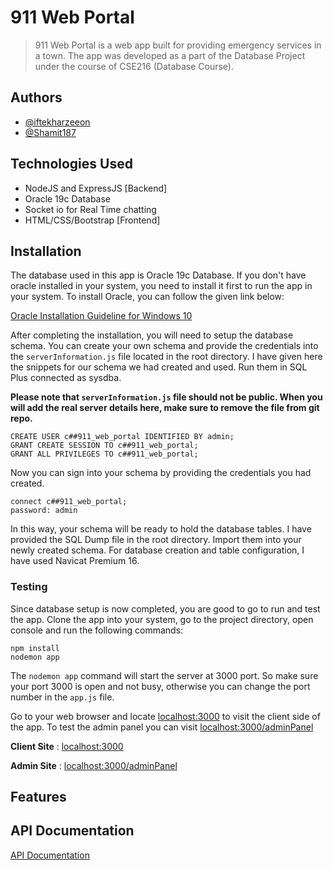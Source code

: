 # 911 Web Portal

>911 Web Portal is a web app built for providing emergency services in a town. The app was developed as a part of the Database Project under the course of CSE216 (Database Course).

## Authors
- [@iftekharzeeon](https://github.com/iftekharzeeon)
- [@Shamit187](https://github.com/Shamit187)

## Technologies Used
- NodeJS and ExpressJS [Backend]
- Oracle 19c Database
- Socket io for Real Time chatting
- HTML/CSS/Bootstrap [Frontend]

## Installation
The database used in this app is Oracle 19c Database. If you don't have oracle installed in your system, you need to install it first to run the app in your system. To install Oracle, you can follow the given link below:

[Oracle Installation Guideline for Windows 10](http://www.rebellionrider.com/how-to-install-oracle-database-19c-on-windows-10/)

After completing the installation, you will need to setup the database schema. You can create your own schema and provide the credentials into the ```serverInformation.js``` file located in the root directory. I have given here the snippets for our schema we had created and used. Run them in SQL Plus connected as sysdba.

**Please note that ```serverInformation.js``` file should not be public. When you will add the real server details here, make sure to remove the file from git repo.**

```
CREATE USER c##911_web_portal IDENTIFIED BY admin;
GRANT CREATE SESSION TO c##911_web_portal;
GRANT ALL PRIVILEGES TO c##911_web_portal;
```
Now you can sign into your schema by providing the credentials you had created.

```
connect c##911_web_portal;
password: admin
```

In this way, your schema will be ready to hold the database tables. I have provided the SQL Dump file in the root directory. Import them into your newly created schema. For database creation and table configuration, I have used Navicat Premium 16.

### Testing
Since database setup is now completed, you are good to go to run and test the app. Clone the app into your system, go to the project directory, open console and run the following commands: 
```
npm install
nodemon app
```
The ```nodemon app``` command will start the server at 3000 port. So make sure your port 3000 is open and not busy, otherwise you can change the port number in the ```app.js``` file.

Go to your web browser and locate [localhost:3000](localhost:3000) to visit the client side of the app. To test the admin panel you can visit [localhost:3000/adminPanel](localhost:3000/adminPanel)

**Client Site** : [localhost:3000](localhost:3000)

**Admin Site** : [localhost:3000/adminPanel](localhost:3000/adminPanel)

## Features

## API Documentation
[API Documentation](https://documenter.getpostman.com/view/13149140/UVeAw9eH)
